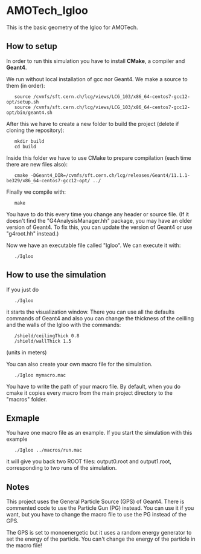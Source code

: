 # AMOTech_Igloo
This is the basic geometry of the Igloo for AMOTech.

## How to setup

In order to run this simulation you have to install **CMake**, a compiler and **Geant4**.

We run without local installation of gcc nor Geant4. We make a source to them (in order):
```console
   source /cvmfs/sft.cern.ch/lcg/views/LCG_103/x86_64-centos7-gcc12-opt/setup.sh
   source /cvmfs/sft.cern.ch/lcg/views/LCG_103/x86_64-centos7-gcc12-opt/bin/geant4.sh
```

After this we have to create a new folder to build the project (delete if cloning the repository):
```console
   mkdir build
   cd build 
```
Inside this folder we have to use CMake to prepare compilation (each time there are new files also):
```console
   cmake -DGeant4_DIR=/cvmfs/sft.cern.ch/lcg/releases/Geant4/11.1.1-be329/x86_64-centos7-gcc12-opt/ ../
```
Finally we compile with:
```console
   make
```
You have to do this every time you change any header or source file.
(If it doesn't find the "G4AnalysisManager.hh" package, you may have an older version of Geant4. To fix this, you can update the version of Geant4 or use "g4root.hh" instead.)

Now we have an executable file called "Igloo". We can execute it with:
```console
   ./Igloo
```

## How to use the simulation

If you just do 
```console
   ./Igloo
```
it starts the visualization window. There you can use all the defaults commands of Geant4 and also you can change the thickness of the ceilling and the walls of the Igloo with the commands:
```console
   /shield/ceilingThick 0.8
   /shield/wallThick 1.5
```
(units in meters)

You can also create your own macro file for the simulation.
```console
   ./Igloo mymacro.mac
```

You have to write the path of your macro file. By default, when you do cmake it copies every macro from the main project directory to the "macros" folder.

## Exmaple

You have one macro file as an example. If you start the simulation with this example
```console
   ./Igloo ../macros/run.mac
```
it will give you back two ROOT files: output0.root and output1.root, corresponding to two runs of the simulation.

## Notes

This project uses the General Particle Source (GPS) of Geant4. There is commented code to use the Particle Gun (PG) instead. You can use it if you want, but you have to change the macro file to use the PG instead of the GPS.

The GPS is set to monoenergetic but it uses a random energy generator to set the energy of the particle. You can't change the energy of the particle in the macro file!